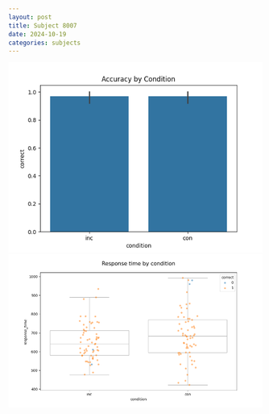 ```yaml
---
layout: post
title: Subject 8007
date: 2024-10-19
categories: subjects
---
```


![](data/8007/run-18/8007_NF_acc.png)
![](data/8007/run-18/8007_NF_rt.png)
